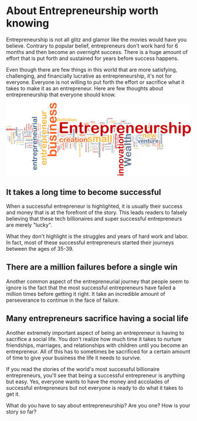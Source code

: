 # About Entrepreneurship worth knowing

Entrepreneurship is not all glitz and glamor like the movies would have you believe. Contrary to popular belief, entrepreneurs don't work hard for 6 months and then become an overnight success. There is a huge amount of effort that is put forth and sustained for years before success happens.

Even though there are few things in this world that are more satisfying, challenging, and financially lucrative as entrepreneurship, it's not for everyone. Everyone is not willing to put forth the effort or sacrifice what it takes to make it as an entrepreneur. Here are few thoughts about entrepreneurship that everyone should know. 

<img class="large" src="/static/2016/entrepreneurship-words.jpg" alt="Entrepreneuship" loading="lazy">

## It takes a long time to become successful

When a successful entrepreneur is highlighted, it is usually their success and money that is at the forefront of the story. This leads readers to falsely believing that these tech billionaires and super successful entrepreneurs are merely "lucky". 

What they don't highlight is the struggles and years of hard work and labor. In fact, most of these successful entrepreneurs started their journeys between the ages of 35-39.

## There are a million failures before a single win

Another common aspect of the entrepreneurial journey that people seem to ignore is the fact that the most successful entrepreneurs have failed a million times before getting it right. It take an incredible amount of perseverance to continue in the face of failure. 

## Many entrepreneurs sacrifice having a social life

Another extremely important aspect of being an entrepreneur is having to sacrifice a social life. You don't realize how much time it takes to nurture friendships, marriages, and relationships with children until you become an entrepreneur. All of this has to sometimes be sacrificed for a certain amount of time to give your business the life it needs to survive. 

If you read the stories of the world's most successful billionaire entrepreneurs, you'll see that being a successful entrepreneur is anything but easy. Yes, everyone wants to have the money and accolades of successful entrepreneurs but not everyone is ready to do what it takes to get it.

What do you have to say about entrepreneurship? Are you one? How is your story so far?